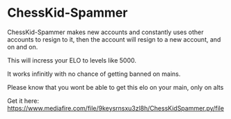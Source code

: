 # ChessKid-Spammer

ChessKid-Spammer makes new accounts and constantly uses other accounts to resign to it, then the account will resign to a new account, and on and on.

This will incress your ELO to levels like 5000.

It works infinitly with no chance of getting banned on mains.

Please know that you wont be able to get this elo on your main, only on alts

Get it here: https://www.mediafire.com/file/9keysrnsxu3zl8h/ChessKidSpammer.py/file
